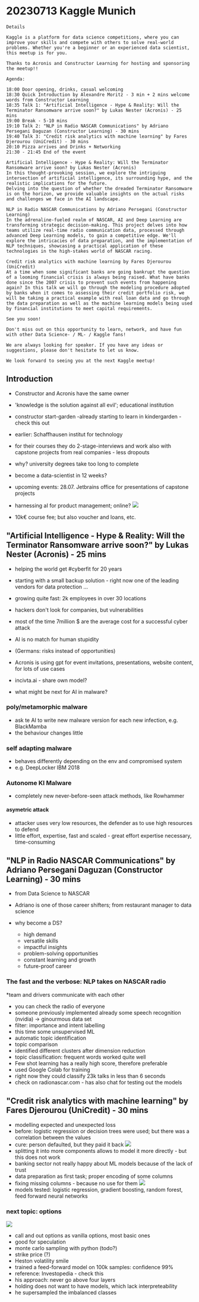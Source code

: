 # 20230713 Kaggle Munich

```
Details

Kaggle is a platform for data science competitions, where you can improve your skills and compete with others to solve real-world problems. Whether you're a beginner or an experienced data scientist, this meetup is for you.

Thanks to Acronis and Constructor Learning for hosting and sponsoring the meetup!!

Agenda:

18:00 Door opening, drinks, casual welcoming
18:30 Quick Introduction by Alexandre Moritz - 3 min + 2 mins welcome words from Constructor Learning
18:35 Talk 1: "Artificial Intelligence - Hype & Reality: Will the Terminator Ransomware arrive soon?" by Lukas Nester (Acronis) - 25 mins
19:00 Break - 5-10 mins
19:10 Talk 2: "NLP in Radio NASCAR Communications" by Adriano Persegani Daguzan (Constructor Learning) - 30 mins
19:40 Talk 3: "Credit risk analytics with machine learning" by Fares Djerourou (UniCredit) - 30 mins
20:10 Pizza arrives and Drinks + Networking
21:30 - 21:45 End of the event

Artificial Intelligence - Hype & Reality: Will the Terminator Ransomware arrive soon? by Lukas Nester (Acronis)
In this thought-provoking session, we explore the intriguing intersection of artificial intelligence, its surrounding hype, and the realistic implications for the future.
Delving into the question of whether the dreaded Terminator Ransomware is on the horizon, we provide valuable insights on the actual risks and challenges we face in the AI landscape.

NLP in Radio NASCAR Communications by Adriano Persegani (Constructor Learning)
In the adrenaline-fueled realm of NASCAR, AI and Deep Learning are transforming strategic decision-making. This project delves into how teams utilize real-time radio communication data, processed through advanced Deep Learning models, to gain a competitive edge. We'll explore the intricacies of data preparation, and the implementation of NLP techniques, showcasing a practical application of these technologies in the high-stakes world of NASCAR racing.

Credit risk analytics with machine learning by Fares Djerourou (UniCredit)
At a time when some significant banks are going bankrupt the question of a looming financial crisis is always being raised. What have banks done since the 2007 crisis to prevent such events from happening again? In this talk we will go through the modeling procedure adopted by banks when it comes to assessing their credit portfolio risk, we will be taking a practical example with real loan data and go through the data preparation as well as the machine learning models being used by financial institutions to meet capital requirements.

See you soon!

Don't miss out on this opportunity to learn, network, and have fun with other Data Science- / ML- / Kaggle fans!

We are always looking for speaker. If you have any ideas or suggestions, please don't hesitate to let us know.

We look forward to seeing you at the next Kaggle meetup!
```

## Introduction
* Constructor and Acronis have the same owner
* 'knowledge is the solution against all evil'; educational institution
*  constructor start-garden -already starting to learn in kindergarden - check this out
* earlier: Schaffhausen institut for technology
* for their courses they do 2-stage-interviews and work also with capstone projects from real companies - less dropouts
* why? university degrees take too long to complete
* become a data-scientist in 12 weeks?

* upcoming events: 28.07. Jetbrains office for presentations of capstone projects
* harnessing aI for product management; online?
![](img00.png)
* 10k€ course fee; but also voucher and loans, etc.

## "Artificial Intelligence - Hype & Reality: Will the Terminator Ransomware arrive soon?" by Lukas Nester (Acronis) - 25 mins
* helping the world get #cyberfit for 20 years
* starting with a small backup solution - right now one of the leading vendors for data protection ...
* growing quite fast: 2k employees in over 30 locations

* hackers don't look for companies, but vulnerabilities
* most of the time 7million $ are the average cost for a successful cyber attack
* AI is no match for human stupidity
* (Germans: risks instead of opportunities)
* Acronis is using gpt for event invitations, presentations, website content, for lots of use cases
*  incivta.ai - share own model?

* what might be next for AI in malware?

### poly/metamorphic malware
* ask te AI to write new malware version for each new infection, e.g. BlackMamba
* the behaviour changes little

### self adapting malware
* behaves differently depending on the env and compromised system
* e.g. DeepLocker IBM 2018

### Autonome KI Malware
* completely new never-before-seen attack methods, like Rowhammer

#### asymetric attack
* attacker uses very low resources, the defender as to use high resources to defend
* little effort, expertise, fast and scaled - great effort expertise necessary, time-consuming

##  "NLP in Radio NASCAR Communications" by Adriano Persegani Daguzan (Constructor Learning) - 30 mins
* from Data Science to NASCAR
* Adriano is one of those career shifters; from restaurant manager to data science

* why become a DS?
  *  high demand
  * versatile skills
  * impactful insights
  * problem-solving opportunities
  * constant learning and growth
  * future-proof career

### The fast and the verbose: NLP takes on NASCAR radio
*team and drivers communicate with each other
* you can check the radio of everyone
* someone previously implemented already some speech recognition (nvidia) -> ginourmous data set
* filter: importance and intent labelling
* this time some unsupervised ML
* automatic topic identification
* topic comparison
* identified different clusters after dimension reduction
* topic classification: frequent words worked quite well
* Few shot learning has a really high score, therefore preferable
* used Google Colab for training
* right now they could classify 23k talks in less than 6 seconds
* check on radionascar.com - has also chat for testing out the models

## "Credit risk analytics with machine learning" by Fares Djerourou (UniCredit) - 30 mins
* modelling expected and unexpected loss
* before: logistic regression or decision trees were used; but there was a correlation between the values
*  cure: person defaulted, but they paid it back
![](img01.png)
* splitting it into more components allows to model it more directly - but this does not work
* banking sector not really happy about ML models because of the lack of trust
* data preparation as first task; proper encoding of some columns
* fixing missing columns - because no use for them
![](img02.png)
* models tested: logistic regression, gradient boosting, random forest, feed forward neural networks

### next topic: options
![](img03.png)
* call and out options as vanilla options, most basic ones
* good for speculation
* monte carlo sampling with python (todo?)
* strike price (?)
* Heston volatility smile
* trained a feed-forward model on 100k samples: confidence 99%
* reference: Investopedia - check this
* his approach: never go above four layers
* holding does not want to have models, which lack interpreteability
* he supersampled the imbalanced classes
